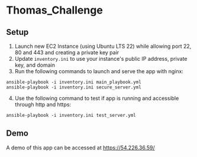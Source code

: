 # Thomas_Challenge

## Setup

1. Launch new EC2 Instance (using Ubuntu LTS 22) while allowing port 22, 80 and 443 and creating a private key pair
2. Update `inventory.ini` to use your instance's public IP address, private key, and domain
3. Run the following commands to launch and serve the app with nginx:

```
ansible-playbook -i inventory.ini main_playbook.yml
ansible-playbook -i inventory.ini secure_server.yml
```

4. Use the following command to test if app is running and accessible through http and https:

```
ansible-playbook -i inventory.ini test_server.yml
```

## Demo

A demo of this app can be accessed at https://54.226.36.59/
